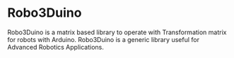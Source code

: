 # Robo3Duino
Robo3Duino is a matrix based library to operate with Transformation matrix for robots with Arduino.  Robo3Duino is a generic library useful for Advanced Robotics Applications.

